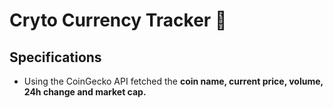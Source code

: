 # Cryto Currency Tracker 🤑

## Specifications

- Using the CoinGecko API fetched the **coin name, current price, volume, 24h change and market cap.**
<br><br><br>
